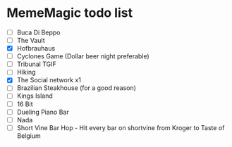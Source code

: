 # MemeMagic todo list

 - [ ] Buca Di Beppo
 - [ ] The Vault
 - [x] Hofbrauhaus
 - [ ] Cyclones Game (Dollar beer night preferable)
 - [ ] Tribunal TGIF
 - [ ] Hiking
 - [x] The Social network x1
 - [ ] Brazilian Steakhouse (for a good reason)
 - [ ] Kings Island
 - [ ] 16 Bit
 - [ ] Dueling Piano Bar
 - [ ] Nada
 - [ ] Short Vine Bar Hop - Hit every bar on shortvine from Kroger to Taste of Belgium
